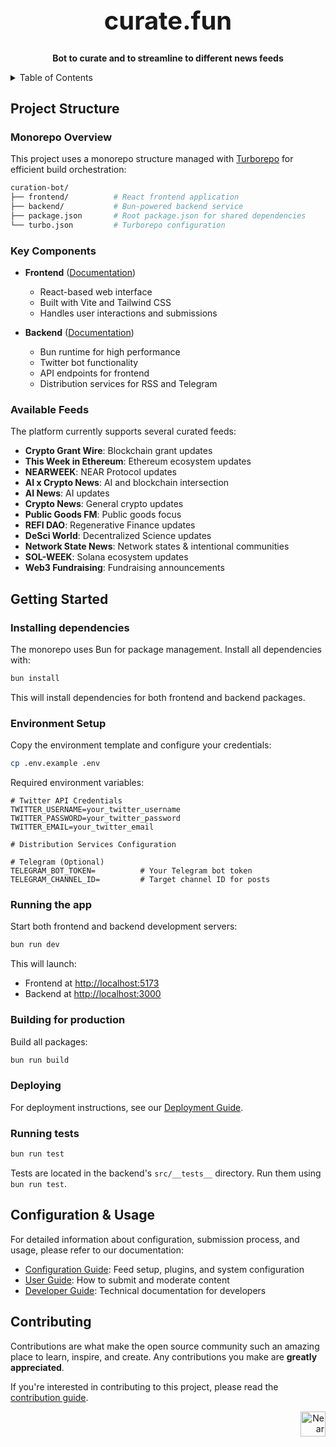 <!-- markdownlint-disable MD014 -->
<!-- markdownlint-disable MD033 -->
<!-- markdownlint-disable MD041 -->
<!-- markdownlint-disable MD029 -->

<div align="center">

<h1 style="font-size: 2.5rem; font-weight: bold;">curate.fun</h1>

  <p>
    <strong>Bot to curate and to streamline to different news feeds</strong>
  </p>

</div>

<details>
  <summary>Table of Contents</summary>

- [Project Structure](#project-structure)
  - [Monorepo Overview](#monorepo-overview)
  - [Key Components](#key-components)
- [Getting Started](#getting-started)
  - [Installing dependencies](#installing-dependencies)
  - [Environment Setup](#environment-setup)
  - [Running the app](#running-the-app)
  - [Building for production](#building-for-production)
  - [Deploying](#deploying)
  - [Running tests](#running-tests)
- [Configuration & Usage](#configuration--usage)
- [Contributing](#contributing)

</details>

## Project Structure

### Monorepo Overview

This project uses a monorepo structure managed with [Turborepo](https://turbo.build/repo) for efficient build orchestration:

```bash
curation-bot/
├── frontend/          # React frontend application
├── backend/           # Bun-powered backend service
├── package.json       # Root package.json for shared dependencies
└── turbo.json         # Turborepo configuration
```

### Key Components

- **Frontend** ([Documentation](./frontend/README.md))
  - React-based web interface
  - Built with Vite and Tailwind CSS
  - Handles user interactions and submissions

- **Backend** ([Documentation](./backend/README.md))
  - Bun runtime for high performance
  - Twitter bot functionality
  - API endpoints for frontend
  - Distribution services for RSS and Telegram

### Available Feeds

The platform currently supports several curated feeds:

- **Crypto Grant Wire**: Blockchain grant updates
- **This Week in Ethereum**: Ethereum ecosystem updates
- **NEARWEEK**: NEAR Protocol updates
- **AI x Crypto News**: AI and blockchain intersection
- **AI News**: AI updates
- **Crypto News**: General crypto updates
- **Public Goods FM**: Public goods focus
- **REFI DAO**: Regenerative Finance updates
- **DeSci World**: Decentralized Science updates
- **Network State News**: Network states & intentional communities
- **SOL-WEEK**: Solana ecosystem updates
- **Web3 Fundraising**: Fundraising announcements

## Getting Started

### Installing dependencies

The monorepo uses Bun for package management. Install all dependencies with:

```bash
bun install
```

This will install dependencies for both frontend and backend packages.

### Environment Setup

Copy the environment template and configure your credentials:

```bash
cp .env.example .env
```

Required environment variables:

```env
# Twitter API Credentials
TWITTER_USERNAME=your_twitter_username
TWITTER_PASSWORD=your_twitter_password
TWITTER_EMAIL=your_twitter_email

# Distribution Services Configuration

# Telegram (Optional)
TELEGRAM_BOT_TOKEN=          # Your Telegram bot token
TELEGRAM_CHANNEL_ID=         # Target channel ID for posts
```

### Running the app

Start both frontend and backend development servers:

```bash
bun run dev
```

This will launch:

- Frontend at <http://localhost:5173>
- Backend at <http://localhost:3000>

### Building for production

Build all packages:

```bash
bun run build
```

### Deploying

For deployment instructions, see our [Deployment Guide](./docs/docs/developers/deployment.md).

### Running tests

```bash
bun run test
```

Tests are located in the backend's `src/__tests__` directory. Run them using `bun run test`.

## Configuration & Usage

For detailed information about configuration, submission process, and usage, please refer to our documentation:

- [Configuration Guide](./docs/docs/developers/configuration): Feed setup, plugins, and system configuration
- [User Guide](./docs/docs/user-guides/curation): How to submit and moderate content
- [Developer Guide](./docs/docs/developers/): Technical documentation for developers

## Contributing

Contributions are what make the open source community such an amazing place to learn, inspire, and create. Any contributions you make are **greatly appreciated**.

If you're interested in contributing to this project, please read the [contribution guide](./CONTRIBUTING).

<div align="right">
<a href="https://nearbuilders.org" target="_blank">
<img
  src="https://builders.mypinata.cloud/ipfs/QmWt1Nm47rypXFEamgeuadkvZendaUvAkcgJ3vtYf1rBFj"
  alt="Near Builders"
  height="40"
/>
</a>
</div>

